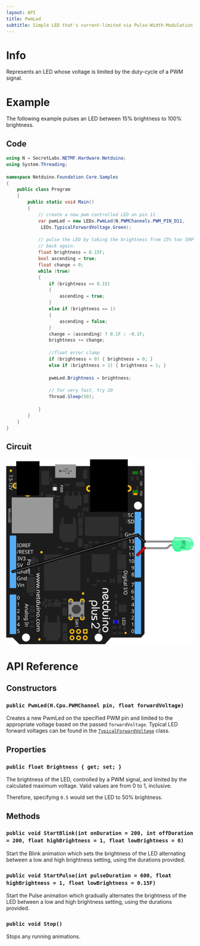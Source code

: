 ```yaml
---
layout: API
title: PwmLed
subtitle: Simple LED that's current-limited via Pulse-Width-Modulation (PWM).
---
```


# Info

Represents an LED whose voltage is limited by the duty-cycle of a PWM signal.

# Example

The following example pulses an LED between 15% brightness to 100% brightness.

## Code

```csharp
using N = SecretLabs.NETMF.Hardware.Netduino;
using System.Threading;

namespace Netduino.Foundation.Core.Samples
{
    public class Program
    {
        public static void Main()
        {
            // create a new pwm controlled LED on pin 11
            var pwmLed = new LEDs.PwmLed(N.PWMChannels.PWM_PIN_D11,
             LEDs.TypicalForwardVoltage.Green);

            // pulse the LED by taking the brightness from 15% too 100% and 
            // back again.
            float brightness = 0.15F;
            bool ascending = true;
            float change = 0;
            while (true)
            {
                if (brightness <= 0.15)
                {
                    ascending = true;
                }
                else if (brightness == 1)
                {
                    ascending = false;
                }
                change = (ascending) ? 0.1F : -0.1F;
                brightness += change;

                //float error clamp
                if (brightness < 0) { brightness = 0; }
                else if (brightness > 1) { brightness = 1; }

                pwmLed.Brightness = brightness;

                // for very fast, try 20
                Thread.Sleep(50);

            }
        }
    }
}
```

## Circuit

![](PwmLed_bb.svg)

# API Reference

## Constructors

### `public PwmLed(H.Cpu.PWMChannel pin, float forwardVoltage)`

Creates a new PwmLed on the specified PWM pin and limited to the appropriate  voltage based on the passed `forwardVoltage`. Typical LED forward voltages can be found in the [`TypicalForwardVoltage`](../TypicalForwardVoltage/) class.

## Properties

### `public float Brightness { get; set; }`

The brightness of the LED, controlled by a PWM signal, and limited by the calculated maximum voltage. Valid values are from 0 to 1, inclusive.

Therefore, specifying `0.5` would set the LED to 50% brightness.

## Methods

### `public void StartBlink(int onDuration = 200, int offDuration = 200, float highBrightness = 1, float lowBrightness = 0)`

Start the Blink animation which sets the brightness of the LED alternating between a low and high brightness setting, using the durations provided.

### `public void StartPulse(int pulseDuration = 600, float highBrightness = 1, float lowBrightness = 0.15F)`

Start the Pulse animation which gradually alternates the brightness of the LED between a low and high brightness setting, using the durations provided.

### `public void Stop()`

Stops any running animations.